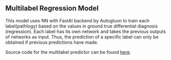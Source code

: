 ## Multilabel Regression Model

This model uses NN with FastAI backend by Autogluon to train each label(pathlogy) based on the values in ground true differential diagnosis (regression). Each label has its own network and takes the previous outputs of networks as input. Thus, the prediction of a specific label can only be obtained if previous predictions have made. 

Source code for the multilabel predictor can be found [here](https://auto.gluon.ai/1.0.0/tutorials/tabular/advanced/tabular-multilabel.html).
